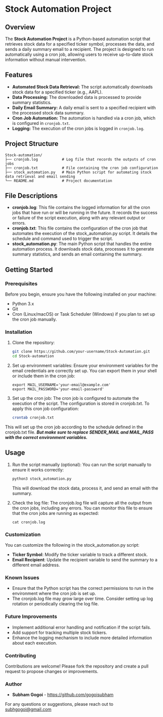 # Stock Automation Project

## Overview

The **Stock Automation Project** is a Python-based automation script that retrieves stock data for a specified ticker symbol, processes the data, and sends a daily summary email to a recipient. The project is designed to run automatically using a cron job, allowing users to receive up-to-date stock information without manual intervention.

## Features

- **Automated Stock Data Retrieval:** The script automatically downloads stock data for a specified ticker (e.g., AAPL).
- **Data Processing:** The downloaded data is processed to provide summary statistics.
- **Daily Email Summary:** A daily email is sent to a specified recipient with the processed stock data summary.
- **Cron Job Automation:** The automation is handled via a cron job, which is configured in `cronjob.txt`.
- **Logging:** The execution of the cron jobs is logged in `cronjob.log`.

## Project Structure

```plaintext
Stock-automation/
├── cronjob.log           # Log file that records the outputs of cron jobs
├── cronjob.txt           # File containing the cron job configuration
├── stock_automation.py   # Main Python script for automating stock data retrieval and email sending
└── README.md             # Project documentation
```

## File Descriptions

- **cronjob.log**: This file contains the logged information for all the cron jobs that have run or will be running in the future. It records the success or failure of the script execution, along with any relevant output or errors.
- **cronjob.txt**: This file contains the configuration of the cron job that automates the execution of the stock_automation.py script. It details the schedule and command used to trigger the script.
- **stock_automation.py**: The main Python script that handles the entire automation process. It downloads stock data, processes it to generate summary statistics, and sends an email containing the summary.

## Getting Started

### Prerequisites

Before you begin, ensure you have the following installed on your machine:

- Python 3.x
- Git
- Cron (Linux/macOS) or Task Scheduler (Windows) if you plan to set up the cron job manually.

### Installation

1.	Clone the repository:
    ```bash
    git clone https://github.com/your-username/Stock-Automation.git
    cd Stock-automation
    ```
2.	Set up environment variables:
Ensure your environment variables for the email credentials are correctly set up. You can export them in your shell or include them in the cron job:
    ```plaintext
    export MAIL_USERNAME='your-email@example.com'
    export MAIL_PASSWORD='your-email-password'
    ```
3. Set up the cron job:
The cron job is configured to automate the execution of the script. The configuration is stored in cronjob.txt. To apply this cron job configuration:
    ```bash
    crontab cronjob.txt
    ```

This will set up the cron job according to the schedule defined in the cronjob.txt file. ***But make sure to replace SENDER_MAIL and MAIL_PASS with the correct environment variables.***

## Usage

1.	Run the script manually (optional):
    You can run the script manually to ensure it works correctly:
    ```bash
    python3 stock_automation.py
    ```

    This will download the stock data, process it, and send an email with the summary.

2.	Check the log file:
The cronjob.log file will capture all the output from the cron jobs, including any errors. You can monitor this file to ensure that the cron jobs are running as expected:
    ```terminal
    cat cronjob.log
    ```

### Customization

You can customize the following in the stock_automation.py script:

- **Ticker Symbol**: Modify the ticker variable to track a different stock.
- **Email Recipient**: Update the recipient variable to send the summary to a different email address.

### Known Issues

- Ensure that the Python script has the correct permissions to run in the environment where the cron job is set up.
- The cronjob.log file may grow large over time. Consider setting up log rotation or periodically clearing the log file.

### Future Improvements

- Implement additional error handling and notification if the script fails.
- Add support for tracking multiple stock tickers.
- Enhance the logging mechanism to include more detailed information about each execution.

### Contributing

Contributions are welcome! Please fork the repository and create a pull request to propose changes or improvements.

### Author

- **Subham Gogoi** - https://github.com/gogoisubham

For any questions or suggestions, please reach out to subhgogoi@gmail.com